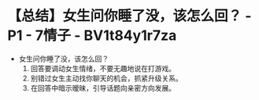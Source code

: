 # 【总结】女生问你睡了没，该怎么回？ - P1 - 7情子 - BV1t84y1r7za

-   女生问你睡了没，该怎么回？
    1.  回答要调动女生情绪，不要无趣地说在打游戏。
    2.  别错过女生主动找你聊天的机会，抓紧升级关系。
    3.  在回答中暗示暧昧，引导话题向亲密方向发展。